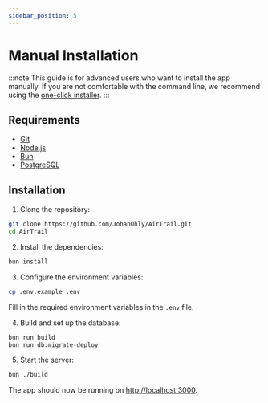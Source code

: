 ```yaml
---
sidebar_position: 5
---
```


# Manual Installation

:::note
This guide is for advanced users who want to install the app manually. If you are not comfortable with the command line,
we recommend using the [one-click installer](/docs/install/one-click).
:::

## Requirements

- [Git](https://git-scm.com/)
- [Node.js](https://nodejs.org/)
- [Bun](https://bun.sh/)
- [PostgreSQL](https://www.postgresql.org/)

## Installation

1. Clone the repository:

```bash
git clone https://github.com/JohanOhly/AirTrail.git
cd AirTrail
```

2. Install the dependencies:

```bash
bun install
```

3. Configure the environment variables:

```bash
cp .env.example .env
```

Fill in the required environment variables in the `.env` file.

4. Build and set up the database:

```bash
bun run build
bun run db:migrate-deploy
```

5. Start the server:

```bash
bun ./build
```

The app should now be running on [http://localhost:3000](http://localhost:3000).
